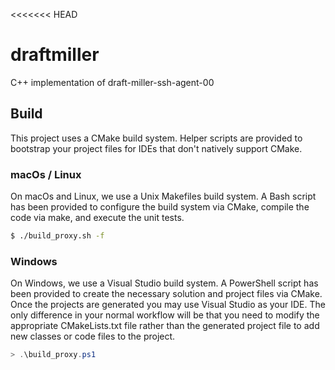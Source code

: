 <<<<<<< HEAD
# draftmiller
C++ implementation of draft-miller-ssh-agent-00

## Build

This project uses a CMake build system.  Helper scripts are provided to bootstrap your project
files for IDEs that don't natively support CMake.

### macOs / Linux

On macOs and Linux, we use a Unix Makefiles build system.  A Bash script has been provided to
configure the build system via CMake, compile the code via make, and execute the unit tests.

```Bash
$ ./build_proxy.sh -f
```

### Windows

On Windows, we use a Visual Studio build system.  A PowerShell script has been provided to create
the necessary solution and project files via CMake.  Once the projects are generated you may use
Visual Studio as your IDE.  The only difference in your normal workflow will be that you need to
modify the appropriate CMakeLists.txt file rather than the generated project file to add new
classes or code files to the project.

```Powershell
> .\build_proxy.ps1
```
